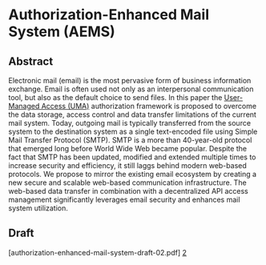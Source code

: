 # Authorization-Enhanced Mail System (AEMS)

## Abstract

Electronic mail (email) is the most pervasive form of business information exchange. Email is often used not only as an interpersonal communication tool, but also as the default choice to send files. In this paper the [User-Managed Access (UMA)][1] authorization framework is proposed to overcome the data storage, access control and data transfer limitations of the current mail system. Today, outgoing mail is typically transferred from the source system to the destination system as a single text-encoded file using Simple Mail Transfer Protocol (SMTP). SMTP is a more than 40-year-old protocol that emerged long before World Wide Web became popular. Despite the fact that SMTP has been updated, modified and extended multiple times to increase security and efficiency, it still laggs behind modern web-based protocols. We propose to mirror the existing email ecosystem by creating a new secure and scalable web-based communication infrastructure. The web-based data transfer in combination with a decentralized API access management significantly leverages email security and enhances mail system utilization.

## Draft

[authorization-enhanced-mail-system-draft-02.pdf] [2]

[1]: https://en.wikipedia.org/wiki/User-Managed_Access
[2]: https://github.com/uma-email/proposal/raw/master/authorization-enhanced-mail-system-draft-02.pdf